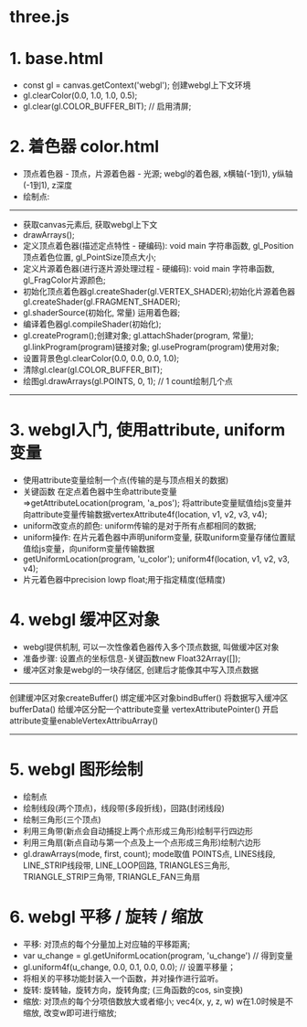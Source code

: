 



# three.js 


# 1. base.html
* const gl = canvas.getContext('webgl'); 创建webgl上下文环境
* gl.clearColor(0.0, 1.0, 1.0, 0.5); 
* gl.clear(gl.COLOR_BUFFER_BIT); // 启用清屏;

# 2. 着色器 color.html
* 顶点着色器 - 顶点，片源着色器 - 光源; webgl的着色器, x横轴(-1到1), y纵轴(-1到1), z深度
* 绘制点: 
*************
* 获取canvas元素后, 获取webgl上下文
* drawArrays();
* 定义顶点着色器(描述定点特性 - 硬编码): void main 字符串函数, gl_Position顶点着色位置, gl_PointSize顶点大小; 
* 定义片源着色器(进行逐片源处理过程 - 硬编码): void main 字符串函数, gl_FragColor片源颜色; 
* 初始化顶点着色器gl.createShader(gl.VERTEX_SHADER);初始化片源着色器gl.createShader(gl.FRAGMENT_SHADER);
* gl.shaderSource(初始化, 常量) 运用着色器;
* 编译着色器gl.compileShader(初始化);
* gl.createProgram();创建对象; gl.attachShader(program, 常量); gl.linkProgram(program)链接对象; gl.useProgram(program)使用对象;
* 设置背景色gl.clearColor(0.0, 0.0, 0.0, 1.0);
* 清除gl.clear(gl.COLOR_BUFFER_BIT);
* 绘图gl.drawArrays(gl.POINTS, 0, 1); // 1 count绘制几个点
*************

# 3. webgl入门, 使用attribute, uniform变量
* 使用attribute变量绘制一个点(传输的是与顶点相关的数据)
* 关键函数 在定点着色器中生命attribute变量=>getAttributeLocation(program, 'a_pos'); 将attribute变量赋值给js变量并向attribute变量传输数据vertexAttribute4f(location, v1, v2, v3, v4);
* uniform改变点的颜色: uniform传输的是对于所有点都相同的数据;
* uniform操作: 在片元着色器中声明uniform变量, 获取uniform变量存储位置赋值给js变量，向uniform变量传输数据
* getUniformLocation(program, 'u_color'); uniform4f(location, v1, v2, v3, v4);
* 片元着色器中precision lowp float;用于指定精度(低精度)


# 4. webgl 缓冲区对象
* webgl提供机制, 可以一次性像着色器传入多个顶点数据, 叫做缓冲区对象
* 准备步骤: 设置点的坐标信息-关键函数new Float32Array([]);
* 缓冲区对象是webgl的一块存储区, 创建后才能像其中写入顶点数据
********************
创建缓冲区对象createBuffer()
绑定缓冲区对象bindBuffer()
将数据写入缓冲区bufferData()
给缓冲区分配一个attribute变量 vertexAttributePointer()
开启attribute变量enableVertexAttribuArray()
********************


# 5. webgl 图形绘制
* 绘制点
* 绘制线段(两个顶点)，线段带(多段折线)，回路(封闭线段)
* 绘制三角形(三个顶点)
* 利用三角带(新点会自动捕捉上两个点形成三角形)绘制平行四边形
* 利用三角扇(新点自动与第一个点及上一个点形成三角形)绘制六边形
* gl.drawArrays(mode, first, count); mode取值 POINTS点, LINES线段, LINE_STRIP线段带, LINE_LOOP回路, TRIANGLES三角形, TRIANGLE_STRIP三角带, TRIANGLE_FAN三角扇


# 6. webgl 平移 / 旋转 / 缩放
* 平移: 对顶点的每个分量加上对应轴的平移距离; 
* var u_change = gl.getUniformLocation(program, 'u_change') // 得到变量
* gl.uniform4f(u_change, 0.0, 0.1, 0.0, 0.0); // 设置平移量；
* 将相关的平移功能封装入一个函数，并对操作进行监听。
* 旋转: 旋转轴，旋转方向，旋转角度; (三角函数的cos, sin变换)
* 缩放: 对顶点的每个分项倍数放大或者缩小; vec4(x, y, z, w) w在1.0时候是不缩放, 改变w即可进行缩放;




